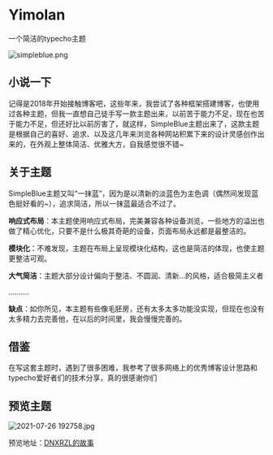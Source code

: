 # Yimolan

 一个简洁的typecho主题

![simpleblue.png](https://i.loli.net/2021/07/26/HGcuRDgeO5aK7VM.png)

## 小说一下 ##

记得是2018年开始接触博客吧，这些年来，我尝试了各种框架搭建博客，也使用过各种主题，但我一直想自己徒手写一款主题出来，以前苦于能力不足，现在也苦于能力不足，但还好比以前厉害了，就这样，SimpleBlue主题出来了，这款主题是根据自己的喜好、追求、以及这几年来浏览各种网站积累下来的设计灵感创作出来的，在外观上整体简洁、优雅大方，自我感觉很不错~

## 关于主题 ##

SimpleBlue主题又叫“一抹蓝”，因为是以清新的淡蓝色为主色调（偶然间发现蓝色挺好看的~），追求简洁，所以一抹蓝最适合不过了。

**响应式布局**：本主题使用响应式布局，完美兼容各种设备浏览，一些地方的溢出也做了精心优化，只要不是什么极其奇葩的设备，页面布局永远都是最整洁的。

**模块化**：不难发现，主题在布局上呈现模块化结构，这也是简洁的体现，也使主题更整洁可观。

**大气简洁**：主题大部分设计偏向于整洁、不圆润、清新...的风格，适合极简主义者

..........

**缺点**：如你所见，本主题有些像毛胚房，还有太多太多功能没实现，但现在也没有太多精力去完善他，在以后的时间里，我会慢慢完善的。

## 借鉴

在写这套主题时，遇到了很多困难，我参考了很多网络上的优秀博客设计思路和typecho爱好者们的技术分享，真的很感谢你们

## 预览主题

![2021-07-26 192758.jpg](https://i.loli.net/2021/07/26/TzaLnCSyqV3G6FJ.jpg)

预览地址：[DNXRZL的故事]( https://www.dnxrzl.com/)

